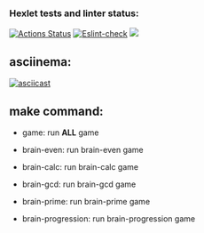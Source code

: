 ### Hexlet tests and linter status:
[![Actions Status](https://github.com/Kaibl/frontend-project-lvl1/workflows/hexlet-check/badge.svg)](https://github.com/Kaibl/frontend-project-lvl1/actions)
[![Eslint-check](https://github.com/Kaibl/frontend-project-lvl1/actions/workflows/Esclint-check.yml/badge.svg)](https://github.com/Kaibl/frontend-project-lvl1/actions/workflows/Esclint-check.yml)
 <a href="https://codeclimate.com/github/codeclimate/codeclimate/maintainability"><img src="https://api.codeclimate.com/v1/badges/a99a88d28ad37a79dbf6/maintainability" /></a>
 
## asciinema:
[![asciicast](https://asciinema.org/a/O2u7D7ntm7jkVuFKIkY56kNgs.svg)](https://asciinema.org/a/O2u7D7ntm7jkVuFKIkY56kNgs)

## make command:
* game:
	run **ALL** game
* brain-even:
run brain-even game

* brain-calc:
	run brain-calc game

* brain-gcd:
  run brain-gcd game

* brain-prime:
	run brain-prime game

* brain-progression:
	run brain-progression game
